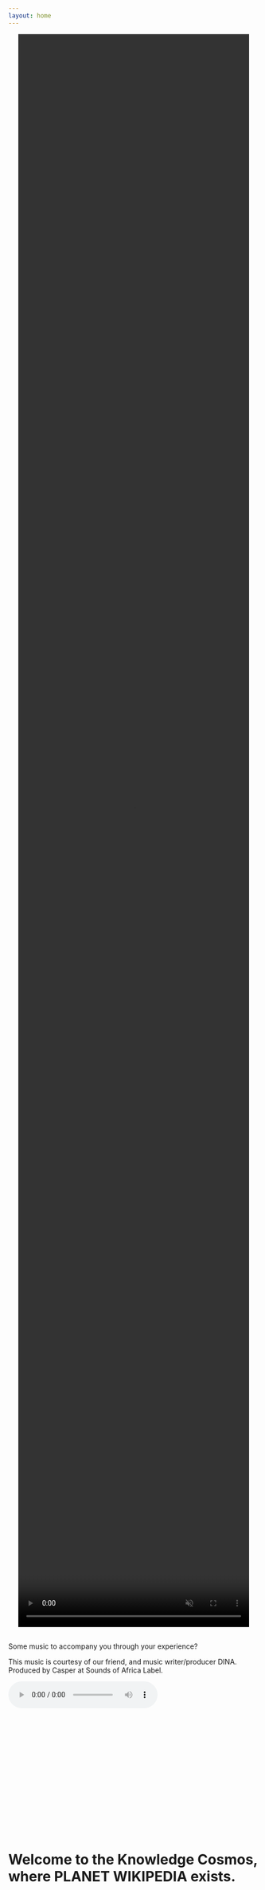 ```yaml
---
layout: home
---
```

<!-- title: "Collectif Metisser" -->
<!-- subtitle: "A Data Story of Connected Nodes <3" -->
<div class="video-container">
    <video autoplay muted loop playsinline class="centered-video">
        <source src="{{ '/assets/videos/universe-2.mp4' | relative_url }}" type="video/mp4">
        Your browser does not support the video tag.
    </video>
</div>
<p>Some music to accompany you through your experience? </p>
<p>This music is courtesy of our friend, and music writer/producer DINA. Produced by Casper at Sounds of Africa Label.</p>
<audio controls>
    <source src="{{ '/assets/audio/RUNNIN-MASTER-CD.mp3' | relative_url }}" type="audio/mpeg">
    Your browser does not support the audio element.
</audio>
<p>&nbsp;</p>
<p>&nbsp;</p>
<p>&nbsp;</p>
<p>&nbsp;</p>
<p>&nbsp;</p>
<p>&nbsp;</p>
<p>&nbsp;</p>
<p>&nbsp;</p>
<h1>Welcome to the Knowledge Cosmos, where <span style="font-weight: bold;">PLANET WIKIPEDIA</span> exists.</h1>

<p>&nbsp;</p>
<p>&nbsp;</p>
<p>&nbsp;</p>
<p>&nbsp;</p>
<p>&nbsp;</p>
<p>&nbsp;</p>
<p>&nbsp;</p>
<p>&nbsp;</p>
<p>&nbsp;</p>
<p>&nbsp;</p>
<p>&nbsp;</p>
<p>&nbsp;</p>
<div class="main-content">
    <p>Planet Wikipedia is a huge and constantly expanding world where towns and cities represent articles. The roads connecting these towns allow citizen lifeforms to travel between ideas. For centuries, these roads were built manually by a group of people called the First Pathfinders, but their work, although amazing, was imperfect. Some important towns are difficult to reach, being connected only with winding paths, while other towns, despite their great history or usefulness, sit isolated.</p>
    
    <p>The President of Wikipedia Planet feels that the inefficient road network has left many of its citizens frustrated, wandering aimlessly or missing critical destinations. The president forms a team of visionaries known as the Architects of Connection, tasked with uncovering hidden connections and reshaping the planet's roads.</p>

    <p>&nbsp;</p>
    <p>&nbsp;</p>
    <p>&nbsp;</p>
    <p>&nbsp;</p>
    <p>&nbsp;</p>
    <p>&nbsp;</p>
    <p>&nbsp;</p>
    <p>&nbsp;</p>
    <p>&nbsp;</p>
    <p>&nbsp;</p>
    <p>&nbsp;</p>
    <p>&nbsp;</p>
    <p>&nbsp;</p>
    <p>&nbsp;</p>
    <p>&nbsp;</p>
    <p>&nbsp;</p>
    <p>&nbsp;</p>
    <p>&nbsp;</p>
    <p>&nbsp;</p>
    <p>&nbsp;</p>


    <h1> Chapter 1 | The Study: Getting to know Wikipedia. </h1>
    <p>The Architects start by studying their planet, to gain a better understanding, helping guide them to select an appropriate approach for their plan.</p>
    <p>They start by creating a map of planet Wikipedia, seen below.</p>


    <p>&nbsp;</p>
    <img src="{{ '/assets/img/Network.png' | relative_url }}" width="50%">
    <p>&nbsp;</p>


    <h5>Graphical Statistical Analysis</h5>
    <!-- <br>
    <img src="{{ '/assets/img/degree_distr_dark.png' | relative_url }}">
    <br> -->
    <br>
     <iframe 
    src="{{ '/assets/data/degree_distribution_dark.html' | relative_url }}"
    style="width: 100%; height: 600px; border: none;">
    </iframe>
    <br>
    <h>To train the model, we introduce a set of handcrafted features tailored to the context of link prediction. These features are selected based on the project's aim and the statistical analysis conducted above. They are intended to be the most relevant for achieving effective link creation. Some of the methods are discussed in the paper "The Link Prediction Problem for Social Networks", by Nowell et al. https://www.cs.cornell.edu/home/kleinber/link-pred.pdf</h>
    <br>
    <p>&nbsp;</p>
    <h5>Node Features</h5>
    <p>&nbsp;</p>
    <h>PageRank algorithm: This algorithm ranks nodes based on their importance in the network, determined by the structure of incoming links. The basic idea is that a node with a higher PageRank is more influential because it receives more incoming connections from other important nodes.</h>
    <div style="display: flex; align-items: center; justify-content: center; gap: 20px; margin-top: 20px; margin-bottom: 40px;">
        <img src="{{ '/assets/img/PageRank_dark.png' | relative_url }}" alt="PageRank Algorithm" style="max-width: 45%; height: auto; flex-shrink: 1;">
        <img src="{{ '/assets/img/Eigenvector_dark.png' | relative_url }}" alt="Eigenvector Centrality" style="max-width: 45%; height: auto; flex-shrink: 1;">
    </div>
    <h>Eigenvector Centrality: This is a measure of a node's influence within a network, where connections to highly influential nodes contribute more to a node's score than connections to less influential ones.</h>
    <h>Now, we compare the number of common neighbors between two nodes x and y. Two nodes with a higher number of common neighbors have a higher probability to be linked in the future.</h>
    <!-- <p>&nbsp;</p>
    <img src="{{ '/assets/img/common_dark.png' | relative_url }}">
    <p>&nbsp;</p> -->
    <h> happy </h>
    <div id="plotly-container" style="display: flex; width: 100%; height: 100vh; padding: 0; margin: 0;">
        <!-- First Graph -->
        <div style="flex: 1; min-width: 50%; max-width: 50%; height: 100%; padding: 0; margin: 0;">
            <iframe 
                src="{{ '/assets/data/common_neighbors_connected.html' | relative_url }}"
                style="width: 100%; height: 100%; border: none;">
            </iframe>
        </div>

        <!-- Second Graph -->
        <div style="flex: 1; min-width: 50%; max-width: 50%; height: 100%; padding: 0; margin: 0;">
            <iframe 
                src="{{ '/assets/data/common_neighbors_unconnected.html' | relative_url }}"
                style="width: 100%; height: 100%; border: none;">
            </iframe>
        </div>
    </div>


 
    <br>
    <h>Cosine similarity between Text Embeddings: Cosine similarity is a measure of the resemblance between two vectors that represent word or text embeddings. The larger the angle between these vectors, the smaller the resemblance, and the smaller the cosine similarity. We compare the cosine similarity distribution for article titles and descriptions between unconnected and connected nodes. To avoid too large computational cost, we use a subset of our unconnected nodes.</h>
    <br>
    <p>&nbsp;</p>
    <img src="{{ '/assets/img/cosine_similarity_dark.png' | relative_url }}">
    <p>&nbsp;</p>
    <br>
    <h>Below we compare the cosine similarity between titles and descriptions of connected and unconnected node pairs. As expected, unconnected cases have smaller values.</h>
    <br>
    <p>&nbsp;</p>
    <img src="{{ '/assets/img/cosine_bars_dark.png' | relative_url }}">
    <p>&nbsp;</p>
    <br>
    <p>&nbsp;</p>
    <h>The probability of being connected according to the cosine similarity distributions can be calculated and represented here below.</h>
    <p>&nbsp;</p>
    <br>
    <p>&nbsp;</p>
    <img src="{{ '/assets/img/probas_dark.png' | relative_url }}" width="600">
    <p>&nbsp;</p>
    <br>
    <h1>Data's Feature Engineering</h1>
    <h>Now we can finally explore the feature characteristics...</h>
    <div class="video-container">
        <video autoplay muted loop playsinline class="centered-video">
            <source src="{{ '/assets/videos/cool_crypto.mp4' | relative_url }}" type="video/mp4">
            Your browser does not support the video tag.
        </video>
    </div>
    <p>&nbsp;</p>
    <h5>Edge Features</h5>
    <h>Preferential Attachment: Preferential attachment is the principle that a node with more connections is more likely to acquire additional links. This approach assumes that the likelihood of a new connection involving a node x is directly proportional to the number of its existing neighbors. Additionally, the likelihood of two nodes, x and y, forming a co-authorship connection is related to the product of their respective collaborator counts.
    Discussion: The preferential attachment scores for the connected pairs can have very large values because we have a very connected and sparse graph. However, some nodes have a very high degree, resulting in large values (x_value range). In contrast, the preferential attachment scores for unconnected pairs are significantly smaller. This is due to the fact that these unconnected nodes, lacking a direct link, generally have less common neighbors, reducing the likelihood of a connection (under the preferential attachment mechanism). This difference highlights the impact of common neighbors on connection probability and underscores the structural differences between connected and unconnected pairs in the network.</h>
    <br>
    <p>&nbsp;</p>
    <img src="{{ '/assets/img/prefAttachment_dark.png' | relative_url }}">
    <p>&nbsp;</p>
    <br>
    <h>Jaccard similarity: The Jaccard's coefficient is a commonly used similarity metric in information retrieval. It measures the probability that both x and y have a feature f, knowing that x or y has the feature f (which is randomly selected). In our case, the features are the neighbors. It is defined as the size of the intersection divided by the size of the union of the sets.
    Discussion: Below we compare the Jaccard's coefficients for both connected and unconnected node pairs. As expected, the Jaccard coefficient values are higher for connected node pairs, as the likelihood of sharing a neighbor increases when nodes are directly connected.</h>
    <br>
    <p>&nbsp;</p>
    <img src="{{ '/assets/img/Jaccard_dark.png' | relative_url }}">
    <p>&nbsp;</p>
    <br>
    <h>Adamic adar index: To determine how closely two personal home pages are linked, Adamic and Adar examine their common features. Unlike a simple count of these shared features, this index weighs the contribution of each distinctive or less frequent feature by the inverse logarithm of its degree, assigning more weight to rarer features to measure the similarity between entities.
    Discussion: We observed the differences between connected and unconnected pairs of nodes. As expected, the values for connected pairs of nodes are larger than those for unconnected pairs of nodes because there is a greater likelihood of shared connections or features when nodes are directly linked.</h>
    <br>
    <p>&nbsp;</p>
    <img src="{{ '/assets/img/adamicadar_dark.png' | relative_url }}">
    <p>&nbsp;</p>
    <br>
    <h5>Graph Features</h5>
    <br>
    <h>Node2Vec: Node2Vec is an algorithm designed to create vector representations (embeddings) of nodes in a network by simulating biased random walks. This allows for capturing both local neighborhood structures and global network relationships. Node2Vec strikes a balance between breadth-first (BFS) and depth-first (DFS) strategies, enabling the embeddings to capture both homophilic (similar nodes connected) and structural equivalences (nodes playing similar roles in different parts of the graph).
    <p>&nbsp;</p>
    <h1>Data's Finale</h1>
    <p>Talk about what happend to our data after connections</p>
    <p>&nbsp;</p>
    <h1>Thank you for discovering my story :) </h1>
    <p>&nbsp;</p>
    <div class="video-container">
        <video autoplay muted loop playsinline class="centered-video">
            <source src="{{ '/assets/videos/creepy_head.mp4' | relative_url }}" type="video/mp4">
            Your browser does not support the video tag.
        </video>
    </div>
</div>

<style>
  /* Center the video container */
  .video-container {
    display: flex;
    justify-content: center;
    align-items: center;
    margin-bottom: 30px;  /* Add space between video and content */
    padding: 0 20px; /* Add some horizontal padding */
  }

  /* Make the video larger and higher */
  .centered-video {
    width: 100%;      /* Make video take full width of the container */
    height: 80vh;     /* Set the height to 80% of the viewport height (you can adjust this) */
    object-fit: cover; /* Ensures video covers the space without stretching */
  }

  /* Increase the content's margin for more spacing on the page */
  .main-content {
    margin: 0 auto;    /* Center content */
    max-width: 1200px;  /* You can adjust this width to make the content wider */
    padding: 20px;      /* Add some padding for spacing around the content */
  }
</style>

